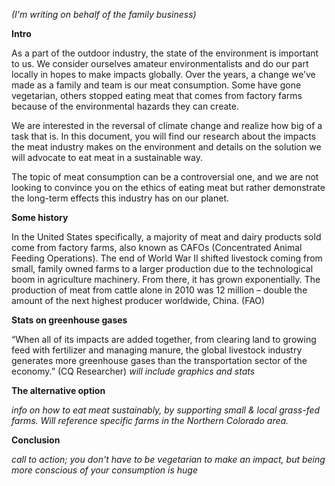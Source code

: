*(I'm writing on behalf of the family business)*

**Intro**

As a part of the outdoor industry, the state of the environment is important to us. We consider ourselves amateur environmentalists and do our part locally in hopes to make impacts globally. Over the years, a change we’ve made as a family and team is our meat consumption. Some have gone vegetarian, others stopped eating meat that comes from factory farms because of the environmental hazards they can create. 

We are interested in the reversal of climate change and realize how big of a task that is. In this document, you will find our research about the impacts the meat industry makes on the environment and details on the solution we will advocate to eat meat in a sustainable way.

The topic of meat consumption can be a controversial one, and we are not looking to convince you on the ethics of eating meat but rather demonstrate the long-term effects this industry has on our planet. 


**Some history**

In the United States specifically, a majority of meat and dairy products sold come from factory farms, also known as CAFOs (Concentrated Animal Feeding Operations). The end of World War II shifted livestock coming from small, family owned farms to a larger production due to the technological boom in agriculture machinery. From there, it has grown exponentially. The production of meat from cattle alone in 2010 was 12 million – double the amount of the next highest producer worldwide, China. (FAO)


**Stats on greenhouse gases**

“When all of its impacts are added together, from clearing land to growing feed with fertilizer and managing manure, the global livestock industry generates more greenhouse gases than the transportation sector of the economy.” (CQ Researcher)
*will include graphics and stats*

**The alternative option**

*info on how to eat meat sustainably, by supporting small & local grass-fed farms. Will reference specific farms in the Northern Colorado area.*

**Conclusion**

*call to action; you don't have to be vegetarian to make an impact, but being more conscious of your consumption is huge*
